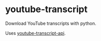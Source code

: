 # youtube-transcript

Download YouTube transcripts with python.

Uses [youtube-transcript-api](https://github.com/jdepoix/youtube-transcript-api).
